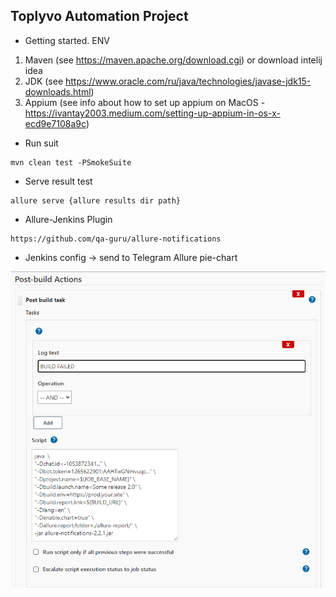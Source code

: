 ## Toplyvo Automation Project


* Getting started. ENV
 
 1. Maven (see https://maven.apache.org/download.cgi) or download intelij idea
 2. JDK (see https://www.oracle.com/ru/java/technologies/javase-jdk15-downloads.html)
 3. Appium (see info about how to set up appium on MacOS - https://ivantay2003.medium.com/setting-up-appium-in-os-x-ecd9e7108a9c)
 
* Run suit 
 
```
mvn clean test -PSmokeSuite
```

* Serve result test

```
allure serve {allure results dir path}
```

* Allure-Jenkins Plugin 

```
https://github.com/qa-guru/allure-notifications
```
* Jenkins config -> send to Telegram Allure pie-chart 

![](src/test/resources/jenkins_config.png)

